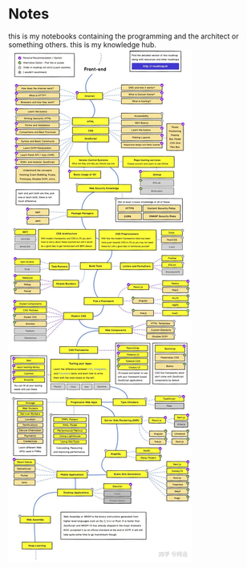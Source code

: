 # Notes

this is my notebooks containing the programming and the architect or something others.
this is my knowledge hub.
![图片](javaScriptNotes/static/path.jpg)